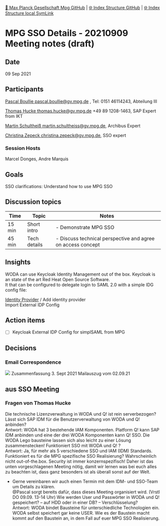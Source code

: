 [📁 Max Planck Gesellschaft Mpg GitHub](/cerulean-circle-unlimited-2cu/customer/sales/max-planck-gesellschaft-mpg.md) | [🌐 Index Structure GitHub](/cerulean-circle-unlimited-2cu/customer/sales/max-planck-gesellschaft-mpg/mpg-sso-details-20210909-meeting-notes-draft.md) | [🌐 Index Structure local SymLink](./mpg-sso-details-20210909-meeting-notes-draft.entry.md)

# MPG SSO Details - 20210909 Meeting notes (draft)

## Date

09 Sep 2021

## Participants

[Pascal Boullie <pascal.boullie@gv.mpg.de>](https://ox.hosteurope.de/appsuite/#) , Tel: 0151 46114243, Abteilung III

[Thomas Hucke <thomas.hucke@gv.mpg.de>](https://ox.hosteurope.de/appsuite/#) +49 89 1208-1463, SAP Expert from IKT

[Martin Schultheiß <martin.schultheiss@gv.mpg.de>](mailto:martin.schultheiss@gv.mpg.de), Archibus Expert

[Christina Zepeck <christina.zepeck@gv.mpg.de>](mailto:christina.zepeck@gv.mpg.de), SSO expert

### Session Hosts

Marcel Donges, Andre Marquis

## Goals

SSO clarifications: Understand how to use MPG SSO

## Discussion topics

| Time | Topic | Notes |
| --- | --- | --- |
| 15 min | Short intro | - Demonstrate MPG SSO |
| 45 min | Tech details | - Discuss technical perspective and agree on access concept |

## Insights

WODA can use Keycloak Identity Management out of the box. Keycloak is an state of the art Red Heat Open Source Software.  
It that can be configured to delegate login to SAML 2.0 with a simple IDG config file:  

[Identity Provider](https://test.wo-da.de/auth/admin/master/console/#/realms/master/identity-provider-settings) / Add identity provider  
Import External IDP Config

## Action items

- [ ] Keycloak External IDP Config for simplSAML from MPG

## Decisions

### Email Correspondence
![](https://2cu.atlassian.net/wiki/images/icons/grey_arrow_down.png)
Zusammenfassung 3. Sept 2021
Mailauszug vom 02.09.21
## aus SSO Meeting
### Fragen von Thomas Hucke
Die technische Lizenzverwaltung in WODA und Q! ist rein serverbezogen?
Lässt sich SAP IDM für die Benutzerverwaltung von WODA und Q! anbinden?  
Antwort: WODA hat 3 bestehende IAM Komponenten. Platform Q! kann SAP IDM anbinden und eine der drei WODA Komponenten kann Q! SSO. Die WODA Lego bausteine lassen sich also leicht zu einer Lösung zusammenstecken!
Funktioniert SSO mit WODA und Q! ?  
Antwort: Ja, für mehr als 5 verschiedene SSO und IAM (IDM) Standards. Funktioniert es für die MPG spezifische SSO Realisierung? Wahrscheinlich nicht out-of-the.box. Security ist immer konzernspezifisch! Daher ist das unten vorgeschlagenen Meeting nötig, damit wir lernen was bei euch alles zu beachten ist, dass ganz besonders ist als überall sonst auf der Welt.
- Gerne vereinbaren wir auch einen Termin mit dem IDM- und SSO-Team um Details zu klären.  
@Pascal sorgt bereits dafür, dass dieses Meeting organisiert wird. (Vrstl DO 09.09. 13-14 Uhr)
Wie werden User und Passwörter in WODA und Q! gespeichert? – auf HDD oder in einer DB? – Verschlüsselung?  
Antwort: WODA bindet Bausteine für unterschiedliche Technologien ein. WODA selbst speichert gar keine USER. Wie es der Baustein macht kommt auf den Baustein an, in dem Fall auf euer MPG SSO Realisierung.
